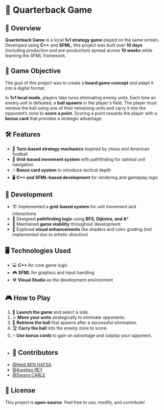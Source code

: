 # 🏈 Quarterback Game

## 📌 Overview  
**Quarterback Game** is a local **1v1 strategy game** played on the same screen. Developed using **C++** and **SFML**, this project was built over **10 days** (including production and pre-production) spread across **10 weeks** while learning the SFML framework.

## 🎯 Game Objective  
The goal of this project was to create a **board game concept** and adapt it into a digital format.

In **1v1 local mode**, players take turns eliminating enemy units. Each time an enemy unit is defeated, a **ball spawns** in the player's field. The player must retrieve the ball using one of their remaining units and carry it into the opponent’s zone to **score a point**. Scoring a point rewards the player with a **bonus card** that provides a strategic advantage.

## 🛠️ Features  
- 🎲 **Turn-based strategy mechanics** inspired by chess and American football  
- 🔳 **Grid-based movement system** with pathfinding for optimal unit navigation  
- 🃏 **Bonus card system** to introduce tactical depth  
- 🖥️ **C++ and SFML-based development** for rendering and gameplay logic  

## 🔨 Development  
- 🏗️ Implemented a **grid-based system** for unit movement and interactions  
- 🧭 Designed **pathfinding logic** using **BFS, Dijkstra, and A***  
- 🔧 Maintained **game stability** throughout development  
- 🎨 Explored **visual enhancements** like shaders and color grading *(not implemented due to artistic direction)*  

## 🖥️ Technologies Used  
- 💻 **C++** for core game logic  
- 🎮 **SFML** for graphics and input handling  
- 🛠️ **Visual Studio** as the development environment  

## 🎮 How to Play  
1. 🏁 **Launch the game** and select a side.  
2. ⚔️ **Move your units** strategically to eliminate opponents.  
3. 🏉 **Retrieve the ball** that spawns after a successful elimination.  
4. 🏆 **Carry the ball** into the enemy zone to score.  
5. 🃏 **Use bonus cards** to gain an advantage and outplay your opponent.  


- ## 👥 Contributors  
- [@Hedi BEN HAFSA](https://github.com/Qualqun)
- [@Aurelien REY](https://github.com/Epharos)
- [@Swann CARLE](https://github.com/Nitsuke42)        

## 📜 License  
This project is **open-source**. Feel free to use, modify, and contribute!  

